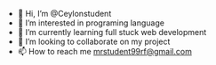 - 👋 Hi, I’m @Ceylonstudent
- 👀 I’m interested in programing language
- 🌱 I’m currently learning full stuck web development
- 💞️ I’m looking to collaborate on my project
- 📫 How to reach me mrstudent99rf@gmail.com

<!---
Ceylonstudent/Ceylonstudent is a ✨ special ✨ repository because its `README.md` (this file) appears on your GitHub profile.
You can click the Preview link to take a look at your changes.
--->
